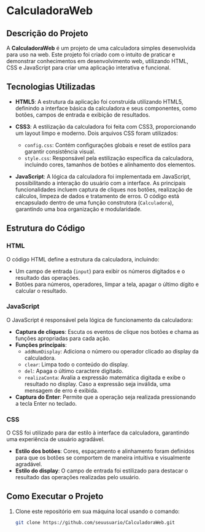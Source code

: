 # CalculadoraWeb

## Descrição do Projeto

A **CalculadoraWeb** é um projeto de uma calculadora simples desenvolvida para uso na web. Este projeto foi criado com o intuito de praticar e demonstrar conhecimentos em desenvolvimento web, utilizando HTML, CSS e JavaScript para criar uma aplicação interativa e funcional.

## Tecnologias Utilizadas

- **HTML5**: A estrutura da aplicação foi construída utilizando HTML5, definindo a interface básica da calculadora e seus componentes, como botões, campos de entrada e exibição de resultados.

- **CSS3**: A estilização da calculadora foi feita com CSS3, proporcionando um layout limpo e moderno. Dois arquivos CSS foram utilizados:
  - `config.css`: Contém configurações globais e reset de estilos para garantir consistência visual.
  - `style.css`: Responsável pela estilização específica da calculadora, incluindo cores, tamanhos de botões e alinhamento dos elementos.

- **JavaScript**: A lógica da calculadora foi implementada em JavaScript, possibilitando a interação do usuário com a interface. As principais funcionalidades incluem captura de cliques nos botões, realização de cálculos, limpeza de dados e tratamento de erros. O código está encapsulado dentro de uma função construtora (`Calculadora`), garantindo uma boa organização e modularidade.

## Estrutura do Código

### HTML

O código HTML define a estrutura da calculadora, incluindo:
- Um campo de entrada (`input`) para exibir os números digitados e o resultado das operações.
- Botões para números, operadores, limpar a tela, apagar o último dígito e calcular o resultado.

### JavaScript

O JavaScript é responsável pela lógica de funcionamento da calculadora:
- **Captura de cliques**: Escuta os eventos de clique nos botões e chama as funções apropriadas para cada ação.
- **Funções principais**:
  - `addNumDisplay`: Adiciona o número ou operador clicado ao display da calculadora.
  - `clear`: Limpa todo o conteúdo do display.
  - `del`: Apaga o último caractere digitado.
  - `realizaConta`: Avalia a expressão matemática digitada e exibe o resultado no display. Caso a expressão seja inválida, uma mensagem de erro é exibida.
- **Captura do Enter**: Permite que a operação seja realizada pressionando a tecla Enter no teclado.

### CSS

O CSS foi utilizado para dar estilo à interface da calculadora, garantindo uma experiência de usuário agradável.

- **Estilo dos botões**: Cores, espaçamento e alinhamento foram definidos para que os botões se comportem de maneira intuitiva e visualmente agradável.
- **Estilo do display**: O campo de entrada foi estilizado para destacar o resultado das operações realizadas pelo usuário.

## Como Executar o Projeto

1. Clone este repositório em sua máquina local usando o comando:
   ```bash
   git clone https://github.com/seuusuario/CalculadoraWeb.git
